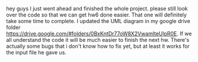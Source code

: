 
hey guys I just went ahead and finished the whole project.
please still look over the code so that we can get hw6 done easier. That
one will definitely take some time to complete. I updated the UML
diagram in my google drive folder
https://drive.google.com/#folders/0BxKntDr77oW8X2VwamlteUlpR0E. If we
all understand the code it will be much easier to finish the next hw.
There's actually some bugs that i don't know how to fix yet, but at
least it works for the input file he gave us.
